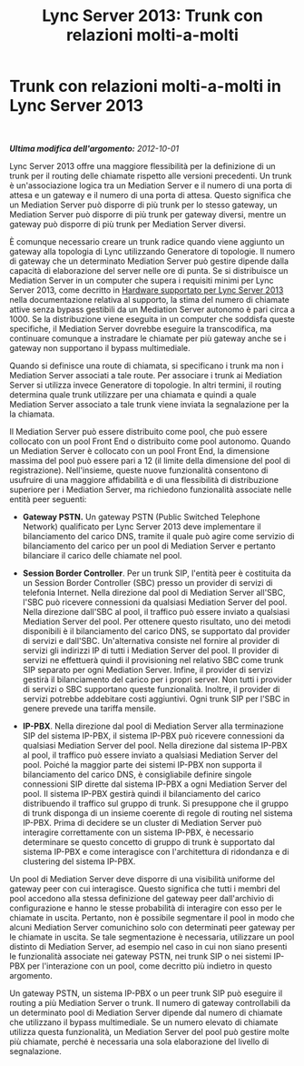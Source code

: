 ﻿---
title: 'Lync Server 2013: Trunk con relazioni molti-a-molti'
TOCTitle: Trunk con relazioni molti-a-molti
ms:assetid: dc4c5d66-297c-48a5-91b9-b9b8ce44a6e0
ms:mtpsurl: https://technet.microsoft.com/it-it/library/Gg398971(v=OCS.15)
ms:contentKeyID: 49302185
ms.date: 08/24/2015
mtps_version: v=OCS.15
ms.translationtype: HT
---

# Trunk con relazioni molti-a-molti in Lync Server 2013

 

_**Ultima modifica dell'argomento:** 2012-10-01_

Lync Server 2013 offre una maggiore flessibilità per la definizione di un trunk per il routing delle chiamate rispetto alle versioni precedenti. Un trunk è un'associazione logica tra un Mediation Server e il numero di una porta di attesa e un gateway e il numero di una porta di attesa. Questo significa che un Mediation Server può disporre di più trunk per lo stesso gateway, un Mediation Server può disporre di più trunk per gateway diversi, mentre un gateway può disporre di più trunk per Mediation Server diversi.

È comunque necessario creare un trunk radice quando viene aggiunto un gateway alla topologia di Lync utilizzando Generatore di topologie. Il numero di gateway che un determinato Mediation Server può gestire dipende dalla capacità di elaborazione del server nelle ore di punta. Se si distribuisce un Mediation Server in un computer che supera i requisiti minimi per Lync Server 2013, come decritto in [Hardware supportato per Lync Server 2013](lync-server-2013-supported-hardware.md) nella documentazione relativa al supporto, la stima del numero di chiamate attive senza bypass gestibili da un Mediation Server autonomo è pari circa a 1000. Se la distribuzione viene eseguita in un computer che soddisfa queste specifiche, il Mediation Server dovrebbe eseguire la transcodifica, ma continuare comunque a instradare le chiamate per più gateway anche se i gateway non supportano il bypass multimediale.

Quando si definisce una route di chiamata, si specificano i trunk ma non i Mediation Server associati a tale route. Per associare i trunk ai Mediation Server si utilizza invece Generatore di topologie. In altri termini, il routing determina quale trunk utilizzare per una chiamata e quindi a quale Mediation Server associato a tale trunk viene inviata la segnalazione per la la chiamata.

Il Mediation Server può essere distribuito come pool, che può essere collocato con un pool Front End o distribuito come pool autonomo. Quando un Mediation Server è collocato con un pool Front End, la dimensione massima del pool può essere pari a 12 (il limite della dimensione del pool di registrazione). Nell'insieme, queste nuove funzionalità consentono di usufruire di una maggiore affidabilità e di una flessibilità di distribuzione superiore per i Mediation Server, ma richiedono funzionalità associate nelle entità peer seguenti:

  - **Gateway PSTN.** Un gateway PSTN (Public Switched Telephone Network) qualificato per Lync Server 2013 deve implementare il bilanciamento del carico DNS, tramite il quale può agire come servizio di bilanciamento del carico per un pool di Mediation Server e pertanto bilanciare il carico delle chiamate nel pool.

  - **Session Border Controller**. Per un trunk SIP, l'entità peer è costituita da un Session Border Controller (SBC) presso un provider di servizi di telefonia Internet. Nella direzione dal pool di Mediation Server all'SBC, l'SBC può ricevere connessioni da qualsiasi Mediation Server del pool. Nella direzione dall'SBC al pool, il traffico può essere inviato a qualsiasi Mediation Server del pool. Per ottenere questo risultato, uno dei metodi disponibili è il bilanciamento del carico DNS, se supportato dal provider di servizi e dall'SBC. Un'alternativa consiste nel fornire al provider di servizi gli indirizzi IP di tutti i Mediation Server del pool. Il provider di servizi ne effettuerà quindi il provisioning nel relativo SBC come trunk SIP separato per ogni Mediation Server. Infine, il provider di servizi gestirà il bilanciamento del carico per i propri server. Non tutti i provider di servizi o SBC supportano queste funzionalità. Inoltre, il provider di servizi potrebbe addebitare costi aggiuntivi. Ogni trunk SIP per l'SBC in genere prevede una tariffa mensile.

  - **IP-PBX**. Nella direzione dal pool di Mediation Server alla terminazione SIP del sistema IP-PBX, il sistema IP-PBX può ricevere connessioni da qualsiasi Mediation Server del pool. Nella direzione dal sistema IP-PBX al pool, il traffico può essere inviato a qualsiasi Mediation Server del pool. Poiché la maggior parte dei sistemi IP-PBX non supporta il bilanciamento del carico DNS, è consigliabile definire singole connessioni SIP dirette dal sistema IP-PBX a ogni Mediation Server del pool. Il sistema IP-PBX gestirà quindi il bilanciamento del carico distribuendo il traffico sul gruppo di trunk. Si presuppone che il gruppo di trunk disponga di un insieme coerente di regole di routing nel sistema IP-PBX. Prima di decidere se un cluster di Mediation Server può interagire correttamente con un sistema IP-PBX, è necessario determinare se questo concetto di gruppo di trunk è supportato dal sistema IP-PBX e come interagisce con l'architettura di ridondanza e di clustering del sistema IP-PBX.

Un pool di Mediation Server deve disporre di una visibilità uniforme del gateway peer con cui interagisce. Questo significa che tutti i membri del pool accedono alla stessa definizione del gateway peer dall'archivio di configurazione e hanno le stesse probabilità di interagire con esso per le chiamate in uscita. Pertanto, non è possibile segmentare il pool in modo che alcuni Mediation Server comunichino solo con determinati peer gateway per le chiamate in uscita. Se tale segmentazione è necessaria, utilizzare un pool distinto di Mediation Server, ad esempio nel caso in cui non siano presenti le funzionalità associate nei gateway PSTN, nei trunk SIP o nei sistemi IP-PBX per l'interazione con un pool, come decritto più indietro in questo argomento.

Un gateway PSTN, un sistema IP-PBX o un peer trunk SIP può eseguire il routing a più Mediation Server o trunk. Il numero di gateway controllabili da un determinato pool di Mediation Server dipende dal numero di chiamate che utilizzano il bypass multimediale. Se un numero elevato di chiamate utilizza questa funzionalità, un Mediation Server del pool può gestire molte più chiamate, perché è necessaria una sola elaborazione del livello di segnalazione.

